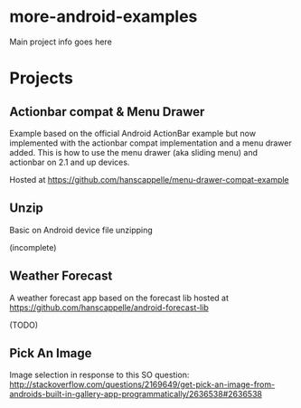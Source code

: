 # more-android-examples

Main project info goes here

# Projects

## Actionbar compat & Menu Drawer

Example based on the official Android ActionBar example but now implemented with the actionbar compat implementation and a menu drawer added. This is how to use the menu drawer (aka sliding menu) and actionbar on 2.1 and up devices.

Hosted at https://github.com/hanscappelle/menu-drawer-compat-example

## Unzip

Basic on Android device file unzipping

(incomplete)

## Weather Forecast

A weather forecast app based on the forecast lib hosted at https://github.com/hanscappelle/android-forecast-lib

(TODO)

## Pick An Image

Image selection in response to this SO question: http://stackoverflow.com/questions/2169649/get-pick-an-image-from-androids-built-in-gallery-app-programmatically/2636538#2636538



